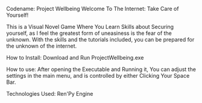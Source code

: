 Codename: Project Wellbeing
Welcome To The Internet: Take Care of Yourself!

This is a Visual Novel Game Where You Learn Skills about Securing yourself, as I feel the greatest form of uneasiness is the fear of the unknown. With the skills and the tutorials included, you can be prepared for the unknown of the internet.

How to Install: Download and Run ProjectWellbeing.exe

How to use: After opening the Executable and Running it, You can adjust the settings in the main menu, and is controlled by either Clicking Your Space Bar.

Technologies Used: Ren'Py Engine
